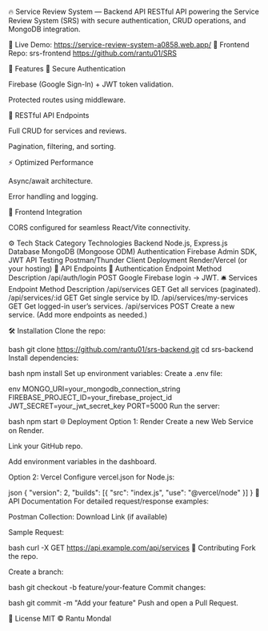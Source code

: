 🔥 Service Review System — Backend API
RESTful API powering the Service Review System (SRS) with secure authentication, CRUD operations, and MongoDB integration.

🔗 Live Demo: https://service-review-system-a0858.web.app/
📂 Frontend Repo: srs-frontend https://github.com/rantu01/SRS

🚀 Features
🔐 Secure Authentication

Firebase (Google Sign-In) + JWT token validation.

Protected routes using middleware.

📡 RESTful API Endpoints

Full CRUD for services and reviews.

Pagination, filtering, and sorting.

⚡ Optimized Performance

Async/await architecture.

Error handling and logging.

🔗 Frontend Integration

CORS configured for seamless React/Vite connectivity.

⚙️ Tech Stack
Category	Technologies
Backend	Node.js, Express.js
Database	MongoDB (Mongoose ODM)
Authentication	Firebase Admin SDK, JWT
API Testing	Postman/Thunder Client
Deployment	Render/Vercel (or your hosting)
📡 API Endpoints
🔐 Authentication
Endpoint	Method	Description
/api/auth/login	POST	Google Firebase login → JWT.
🛎️ Services
Endpoint	Method	Description
/api/services	GET	Get all services (paginated).
/api/services/:id	GET	Get single service by ID.
/api/services/my-services	GET	Get logged-in user’s services.
/api/services	POST	Create a new service.
(Add more endpoints as needed.)

🛠️ Installation
Clone the repo:

bash
git clone https://github.com/rantu01/srs-backend.git
cd srs-backend
Install dependencies:

bash
npm install
Set up environment variables:
Create a .env file:

env
MONGO_URI=your_mongodb_connection_string
FIREBASE_PROJECT_ID=your_firebase_project_id
JWT_SECRET=your_jwt_secret_key
PORT=5000
Run the server:

bash
npm start
🌐 Deployment
Option 1: Render
Create a new Web Service on Render.

Link your GitHub repo.

Add environment variables in the dashboard.

Option 2: Vercel
Configure vercel.json for Node.js:

json
{
  "version": 2,
  "builds": [{ "src": "index.js", "use": "@vercel/node" }]
}
📜 API Documentation
For detailed request/response examples:

Postman Collection: Download Link (if available)

Sample Request:

bash
curl -X GET https://api.example.com/api/services
🤝 Contributing
Fork the repo.

Create a branch:

bash
git checkout -b feature/your-feature
Commit changes:

bash
git commit -m "Add your feature"
Push and open a Pull Request.

📄 License
MIT © Rantu Mondal